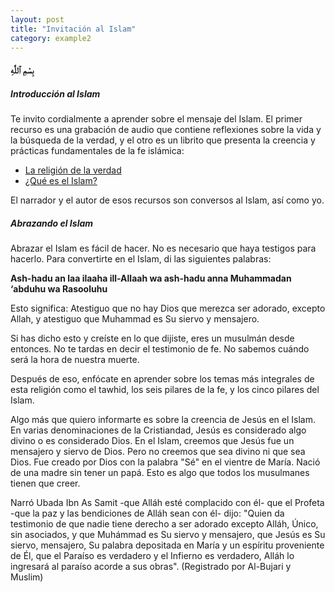 ```yaml
---
layout: post
title: "Invitación al Islam"
category: example2
---
```


#### بِسْمِ ٱللَّٰهِ

##### Introducción al Islam

Te invito cordialmente a aprender sobre el mensaje del Islam. El primer recurso es una grabación de audio que contiene reflexiones sobre la vida y la búsqueda de la verdad, y el otro es un librito que presenta la creencia y prácticas fundamentales de la fe islámica:

- [La religión de la verdad](https://soundcloud.com/islaminspanish/la-religion-de-la-verdad?utm_source=clipboard&utm_campaign=wtshare&utm_medium=widget&utm_content=https%253A%252F%252Fsoundcloud.com%252Fislaminspanish%252Fla-religion-de-la-verdad)
- [¿Qué es el Islam?](https://archive.org/details/way2sona_20170513)

El narrador y el autor de esos recursos son conversos al Islam, así como yo.

##### Abrazando el Islam

Abrazar el Islam es fácil de hacer. No es necesario que haya testigos para hacerlo. Para convertirte en el Islam, di las siguientes palabras:

**Ash-hadu an laa ilaaha ill-Allaah wa ash-hadu anna Muhammadan ‘abduhu wa Rasooluhu**

Esto significa: Atestiguo que no hay Dios que merezca ser adorado, excepto Allah, y atestiguo que Muhammad es Su siervo y mensajero.

Si has dicho esto y creíste en lo que dijiste, eres un musulmán desde entonces. No te tardas en decir el testimonio de fe. No sabemos cuándo será la hora de nuestra muerte.

Después de eso, enfócate en aprender sobre los temas más integrales de esta religión como el tawhid, los seis pilares de la fe, y los cinco pilares del Islam.

Algo más que quiero informarte es sobre la creencia de Jesús en el Islam. En varias denominaciones de la Cristiandad, Jesús es considerado algo divino o es considerado Dios. En el Islam, creemos que Jesús fue un mensajero y siervo de Dios. Pero no creemos que sea divino ni que sea Dios. Fue creado por Dios con la palabra "Sé" en el vientre de María. Nació de una madre sin tener un papá. Esto es algo que todos los musulmanes tienen que creer.

Narró Ubada Ibn As Samit -que Alláh esté complacido con él- que el Profeta -que la paz y las bendiciones de Alláh sean con él- dijo: "Quien da testimonio de que nadie tiene derecho a ser adorado excepto Alláh, Único, sin asociados, y que Muhámmad es Su siervo y mensajero, que Jesús es Su siervo, mensajero, Su palabra depositada en María y un espíritu proveniente de Él, que el Paraíso es verdadero y el Infierno es verdadero, Alláh lo ingresará al paraíso acorde a sus obras". (Registrado por Al-Bujari y Muslim)
